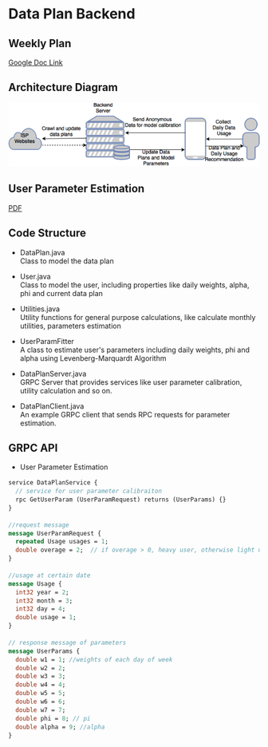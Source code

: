 # Data Plan Backend  

## Weekly Plan  

[Google Doc Link](https://docs.google.com/a/west.cmu.edu/document/d/1zkj0hDP_ekbVFSIz1pqWxSyn-KzdJawjf_1K5gqY1Xg/edit?usp=sharing)  

## Architecture Diagram  
![Architecture Diagram](https://github.com/AVL28X/data-plan-backend/raw/master/Architecture%20Diagram.png)  


## User Parameter Estimation
[PDF](https://github.com/AVL28X/data-plan-backend/raw/master/User%20Parameter%20Estimation.pdf)   


## Code Structure  
* DataPlan.java  
Class to model the data plan
* User.java  
Class to model the user, including properties like daily weights, alpha, phi and current data plan
* Utilities.java  
Utility functions for general purpose calculations, like calculate monthly utilities, parameters estimation
* UserParamFitter  
A class to estimate user's parameters including daily weights, phi and alpha using Levenberg-Marquardt Algorithm

* DataPlanServer.java  
GRPC Server that provides services like user parameter calibration, utility calculation and so on.

* DataPlanClient.java  
An example GRPC client that sends RPC requests for parameter estimation.

## GRPC API  
* User Parameter Estimation  
```proto
service DataPlanService {
  // service for user parameter calibraiton
  rpc GetUserParam (UserParamRequest) returns (UserParams) {}
}

//request message
message UserParamRequest {
  repeated Usage usages = 1;
  double overage = 2;  // if overage > 0, heavy user, otherwise light user
}

//usage at certain date
message Usage {
  int32 year = 2;
  int32 month = 3;
  int32 day = 4;
  double usage = 1;
}

// response message of parameters
message UserParams {
  double w1 = 1; //weights of each day of week
  double w2 = 2;
  double w3 = 3;
  double w4 = 4;
  double w5 = 5;
  double w6 = 6;
  double w7 = 7;
  double phi = 8; // pi
  double alpha = 9; //alpha
}

```
  
